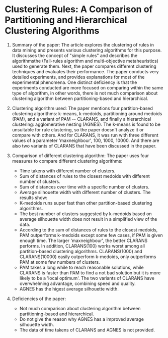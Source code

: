 # Clustering Rules:  A Comparison of Partitioning and Hierarchical Clustering Algorithms

1. Summary of the paper:
	The article explores the clustering of rules in data mining and presents various clustering algorithms for this purpose. It discusses the concept of "simple rules" and describes the algorithmsthe (Fall-rules algorithm and multi-objective metaheuristics) used to generate them. Next, the paper compares different clustering techniques and evaluates their performance. The paper conducts very detailed experiments, and provides explanations for most of the experimental phenomena. One distinct deficiency is that the experiments conducted are more focused on comparing within the same type of algorithm, in other words, there is not much comparison about clustering algorithm between partitioning-based and hierarchical.
    
2. Clustering algorithm used:
	The paper mentions four partition-based clustering algorithms: k-means, k-medoids, partitioning around medoids (PAM), and a variant of PAM -- CLARANS, and finally a hierarchical clustering: agglomerative nesting (AGNES). The k-means is found to be unsuitable for rule clustering, so the paper doesn't analyze it or compare with others. And for CLARANS, it was run with three different values of a parameter 'maxneighbour', 100, 1000, 10000. And there are also two variants of CLARANS that have been discussed in the paper.
    
3. Comparison of different clustering algorithm:
	The paper uses four measures to compare different clustering algorithms: 
	- Time takens with different number of clusters.
	- Sum of distances of rules to the closest medoids with different number of clusters.
	- Sum of distances over time with a specific number of clusters.
	- Average silhouette width with different number of clusters.
	 The results show:
	- K-medoids runs super fast than other partition-based clustering algorithms.
	- The best number of clusters suggested by k-medoids based on average silhouette width does not result in a simplified view of the data. 
	- According to the sum of distances of rules to the closest medoids, PAM outperforms k-medoids except some few cases, if PAM is given enough time. The larger 'maxneighbour', the better CLARANS performs. In addition, CLARANS(100) works worst among all partition-based clustering algorithms. CLARANS(1000) and CLARANS(10000) easily outperform k-medoids, only outperforms PAM at some few numbers of clusters.
	- PAM takes a long while to reach reasonable solutions, while CLARANS is faster than PAM to find a not bad solution but it is more likely to be a 'local optimum'. The two variants of CLARANS have overwhelming advantage, combining speed and quality.
	- AGNES has the higest average silhouette width.
    
4. Deficiencies of the paper:
	- Not much comparison about clustering algorithm between partitioning-based and hierarchical.
	- Do not give the reason why AGNES has a improved average silhouette width.
	- The data of time takens of CLARANS and AGNES is not provided.